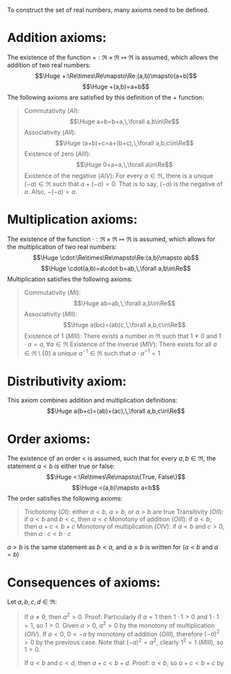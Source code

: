
To construct the set of real numbers, many axioms need to be defined.

# Addition axioms:

The existence of the function $+:\Re\times\Re\mapsto\Re$ is assumed, which allows the addition of two real numbers:
$$\Huge +:\Re\times\Re\mapsto\Re:(a,b)\mapsto(a+b)$$
$$\Huge +(a,b)=a+b$$
The following axioms are satisfied by this definition of the + function:
>Commutativity ($AI$):$$\Huge a+b=b+a,\,\forall a,b\in\Re$$
>Associativity ($AII$):$$\Huge (a+b)+c=a+(b+c),\,\forall a,b,c\in\Re$$
>Existence of zero ($AIII$):$$\Huge 0+a=a,\,\forall a\in\Re$$
>Existence of the negative ($AIV$): For every $a\in\Re$, there is a unique $(-a)\in\Re$ such that $a+(-a)=0$. That is to say, $(-a)$ is the negative of $a$. Also, $-(-a)=a$.

# Multiplication axioms:

The existence of the function $\cdot:\Re\times\Re\mapsto\Re$ is assumed, which allows for the multiplication of two real numbers:
$$\Huge \cdot:\Re\times\Re\mapsto\Re:(a,b)\mapsto ab$$
$$\Huge \cdot(a,b)=a\cdot b=ab,\,\forall a,b\in\Re$$
Multiplication satisfies the following axioms:
> Commutativity ($MI$):$$\Huge ab=ab,\,\forall a,b\in\Re$$
> Associativity ($MII$):$$\Huge a(bc)=(ab)c,\,\forall a,b,c\in\Re$$
> Existence of 1 ($MIII$): There exists a number in $\Re$ such that $1\neq 0$ and $1\cdot a=a,\,\forall a\in\Re$
> Existence of the inverse ($MIV$): There exists for all $a\in\Re\setminus\{0\}$ a unique $a^{-1}\in\Re$ such that $a\cdot a^{-1}=1$

# Distributivity axiom:

This axiom combines addition and multiplication definitions:
$$\Huge a(b+c)=(ab)+(ac),\,\forall a,b,c\in\Re$$

# Order axioms:

The existence of an order $<$ is assumed, such that for every $a,b\in\Re$, the statement $a<b$ is either true or false:
$$\Huge <:\Re\times\Re\mapsto\{True, False\}$$
$$\Huge <(a,b)\mapsto a<b$$
The order satisfies the following axioms:
> Trichotomy ($OI$): either $a<b$, $a=b$, or $a>b$ are true
> Transitivity ($OII$): if $a<b$ and $b<c$, then $a<c$
> Monotony of addition ($OIII$): if $a<b$, then $a+c<b+c$
> Monotony of multiplication ($OIV$): if $a<b$ and $c>0$, then $a\cdot c<b\cdot c$

$a>b$ is the same statement as $b<a$, and $a\leq b$ is written for ($a<b$ and $a=b$)

# Consequences of axioms:

Let $a,b,c,d\in\Re$:
> If $a\neq 0$, then $a^2>0$. Proof: 
> Particularly if $a=1$ then $1\cdot 1>0$ and $1\cdot 1=1$, so $1>0$. Given $a>0$, $a^2>0$ by the monotony of multiplication ($OIV$). If $a<0$, $0<-a$ by monotony of addition ($OIII$), therefore $(-a)^2>0$ by the previous case. Note that $(-a)^2=a^2$, clearly $1^2=1$ ($MIII$), so $1>0$.
> 
> If $a<b$ and $c<d$, then $a+c<b+d$. Proof:
> $a<b$, so $a+c<b+c$ by